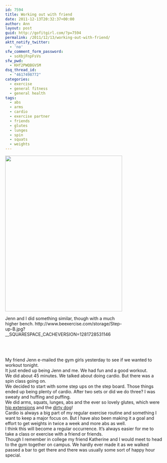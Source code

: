 ```yaml
---
id: 7594
title: Working out with friend
date: 2011-12-13T20:32:37+00:00
author: Ann
layout: post
guid: http://gofitgirl.com/?p=7594
permalink: /2011/12/13/working-out-with-friend/
aktt_notify_twitter:
  - 'no'
sfw_comment_form_password:
  - soXbjFnpFsVs
sfw_pwd:
  - KHf2PWQBGVSM
dsq_thread_id:
  - "4617498772"
categories:
  - exercise
  - general fitness
  - general health
tags:
  - abs
  - arms
  - cardio
  - exercise partner
  - friends
  - glutes
  - lunges
  - spin
  - squats
  - weights
---
```

<div style="width: 385px" class="wp-caption alignleft">
  <a href="http://www.beexercise.com/storage/Step-up-B.jpg?__SQUARESPACE_CACHEVERSION=1281728531146"><img title="step up" src="http://www.beexercise.com/storage/Step-up-B.jpg?__SQUARESPACE_CACHEVERSION=1281728531146" alt="" width="375" height="500" /></a>
  
  <p class="wp-caption-text">
    Jenn and I did something similar, though with a much higher bench. http://www.beexercise.com/storage/Step-up-B.jpg?__SQUARESPACE_CACHEVERSION=1281728531146
  </p>
</div>

  
&nbsp;  
&nbsp;  
&nbsp;  
My friend Jenn e-mailed the gym girls yesterday to see if we wanted to workout tonight.  
It just ended up being Jenn and me. We had fun and a good workout.  
We did about 45 minutes. We talked about doing cardio. But there was a spin class going on.  
We decided to start with some step ups on the step board. Those things ended up being plenty of cardio. After two sets or did we do three? I was sweaty and huffing and puffing.  
We did arms, squats, lunges, abs and the ever so lovely glutes, which were [hip extensions](http://static.howstuffworks.com/gif/leg-exercises-21.jpg) and the [dirty dog](http://2.bp.blogspot.com/-joFCAMF54K8/TfspIcYXO7I/AAAAAAAACi4/J0u5ZExPWB4/s1600/12.jpg)!  
Cardio is always a big part of my regular exercise routine and something I want to keep a major focus on. But I have also been making it a goal and effort to get weights in twice a week and more abs as well.  
I think this will become a regular occurrence. It&#8217;s always easier for me to take a class or exercise with a friend or friends.  
Though I remember in college my friend Katherine and I would meet to head to the gym together on campus. We hardly ever made it as we walked passed a bar to get there and there was usually some sort of happy hour special.  
&nbsp;
